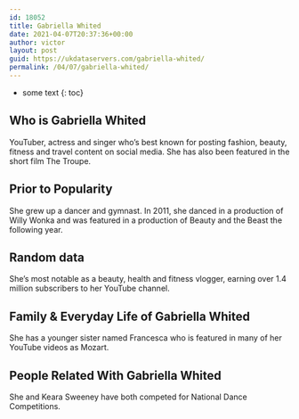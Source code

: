 ```yaml
---
id: 18052
title: Gabriella Whited
date: 2021-04-07T20:37:36+00:00
author: victor
layout: post
guid: https://ukdataservers.com/gabriella-whited/
permalink: /04/07/gabriella-whited/
---
```


* some text
{: toc}


## Who is Gabriella Whited



YouTuber, actress and singer who&#8217;s best known for posting fashion, beauty, fitness and travel content on social media. She has also been featured in the short film The Troupe. 

                
                
                
## Prior to Popularity



She grew up a dancer and gymnast. In 2011, she danced in a production of Willy Wonka and was featured in a production of Beauty and the Beast the following year. 

                
                
                
## Random data



She&#8217;s most notable as a beauty, health and fitness vlogger, earning over 1.4 million subscribers to her YouTube channel. 

                
                
                
## Family & Everyday Life of Gabriella Whited



She has a younger sister named Francesca who is featured in many of her YouTube videos as Mozart. 

                
                
                
## People Related With Gabriella Whited



She and Keara Sweeney have both competed for National Dance Competitions. 

                
              
            
          
          
          